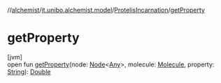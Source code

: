 //[alchemist](../../../index.md)/[it.unibo.alchemist.model](../index.md)/[ProtelisIncarnation](index.md)/[getProperty](get-property.md)

# getProperty

[jvm]\
open fun [getProperty](get-property.md)(node: [Node](../../it.unibo.alchemist.model.interfaces/-node/index.md)<[Any](https://kotlinlang.org/api/latest/jvm/stdlib/kotlin/-any/index.html)>, molecule: [Molecule](../../it.unibo.alchemist.model.interfaces/-molecule/index.md), property: [String](https://docs.oracle.com/javase/8/docs/api/java/lang/String.html)): [Double](https://kotlinlang.org/api/latest/jvm/stdlib/kotlin/-double/index.html)
